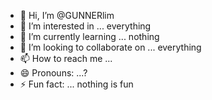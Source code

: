 - 👋 Hi, I’m @GUNNERlim
- 👀 I’m interested in ... everything 
- 🌱 I’m currently learning ... nothing 
- 💞️ I’m looking to collaborate on ... everything 
- 📫 How to reach me ...
- 😄 Pronouns: ...?
- ⚡ Fun fact: ...
nothing is fun
<!---
GUNNERlim/GUNNERlim is a ✨ special ✨ repository because its `README.md` (this file) appears on your GitHub profile.
You can click the Preview link to take a look at your changes.
--->
